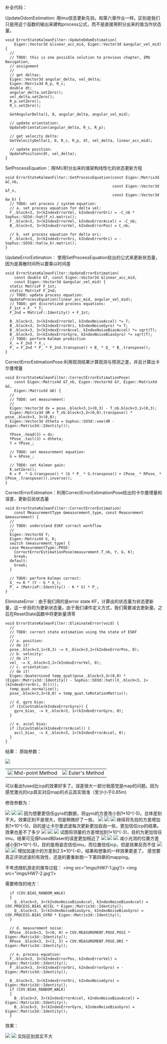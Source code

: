 补全代码：

UpdateOdomEstimation: 用imu信息更新先验。和第六章作业一样。区别是我们只是用这个函数的输出来建构process公式，而不是直接用积分出来的值当作状态量。
```
void ErrorStateKalmanFilter::UpdateOdomEstimation(
    Eigen::Vector3d &linear_acc_mid, Eigen::Vector3d &angular_vel_mid) {
  //
  // TODO: this is one possible solution to previous chapter, IMU Navigation,
  // assignment
  //
  // get deltas:
  Eigen::Vector3d angular_delta, vel_delta;
  Eigen::Matrix3d R_p, R_c;
  double dt;
  angular_delta.setZero();
  vel_delta.setZero();
  R_p.setZero();
  R_c.setZero();

  GetAngularDelta(1, 0, angular_delta, angular_vel_mid);

  // update orientation:
  UpdateOrientation(angular_delta, R_c, R_p);

  // get velocity delta:
  GetVelocityDelta(1, 0, R_c, R_p, dt, vel_delta, linear_acc_mid);

  // update position:
  UpdatePosition(dt, vel_delta);
}
```

SetProcessEquation：用IMU积分出来的值架构线性化的状态更新方程
```
void ErrorStateKalmanFilter::SetProcessEquation(const Eigen::Matrix3d &C_nb,
                                                const Eigen::Vector3d &f_n,
                                                const Eigen::Vector3d &w_b) {
  // TODO: set process / system equation:
  // a. set process equation for delta vel:
  F_.block<3, 3>(kIndexErrorVel, kIndexErrorOri) = -C_nb * Sophus::SO3d::hat(f_n).matrix();
  F_.block<3, 3>(kIndexErrorVel, kIndexErrorAccel) = -C_nb;
  B_.block<3, 3>(kIndexErrorVel, kIndexErrorPos) = C_nb;

  // b. set process equation for delta ori:
  F_.block<3, 3>(kIndexErrorOri, kIndexErrorOri) = -Sophus::SO3d::hat(w_b).matrix();
}
```

UpdateErrorEstimation： 使用SetProcessEquation给出的公式来更新状态量，因为是离散时间所以要乘以时间差
```
void ErrorStateKalmanFilter::UpdateErrorEstimation(
    const double &T, const Eigen::Vector3d &linear_acc_mid,
    const Eigen::Vector3d &angular_vel_mid) {
  static MatrixF F_1st;
  static MatrixF F_2nd;
  // TODO: update process equation:
  UpdateProcessEquation(linear_acc_mid, angular_vel_mid);
  // TODO: get discretized process equations:
  F_1st = F_ * T;
  F_2nd = MatrixF::Identity() + F_1st;

  B_.block<3, 3>(kIndexErrorVel, kIndexNoiseAccel) *= T;
  B_.block<3, 3>(kIndexErrorOri, kIndexNoiseGyro) *= T;
  B_.block<3, 3>(kIndexErrorAccel, kIndexNoiseBiasAccel) *= sqrt(T);
  B_.block<3, 3>(kIndexErrorGyro, kIndexNoiseBiasGyro) *= sqrt(T);
  // TODO: perform Kalman prediction
  X_ = F_2nd * X_;
  P_ = F_2nd * P_ * F_2nd.transpose() + B_ * Q_ * B_.transpose();
}
```

CorrectErrorEstimationPose:利用观测结果计算观测与预测之差，并且计算出卡尔曼增量
```
void ErrorStateKalmanFilter::CorrectErrorEstimationPose(
    const Eigen::Matrix4d &T_nb, Eigen::VectorXd &Y, Eigen::MatrixXd &G,
    Eigen::MatrixXd &K) {
  //
  // TODO: set measurement:
  //
  Eigen::Vector3d dx = pose_.block<3,1>(0,3) - T_nb.block<3,1>(0,3);
  Eigen::Matrix3d dR = T_nb.block<3,3>(0,0).transpose() * pose_.block<3, 3>(0,0);
  Eigen::Vector3d dtheta = Sophus::SO3d::vee(dR - Eigen::Matrix3d::Identity()); 

  YPose_.head(3) = dx;
  YPose_.tail(3) = dtheta;
  Y = YPose_;

  // TODO: set measurement equation:
  G = GPose_;

  // TODO: set Kalman gain:              
  K.setZero();
  K = P_ * G.transpose() * (G * P_ * G.transpose() + CPose_ * RPose_ * CPose_.transpose()).inverse();
}
```

CorrectErrorEstimation：利用CorrectErrorEstimationPose给出的卡尔曼增量和误差，更新后验状态量
```
void ErrorStateKalmanFilter::CorrectErrorEstimation(
    const MeasurementType &measurement_type, const Measurement &measurement) {
  //
  // TODO: understand ESKF correct workflow
  //
  Eigen::VectorXd Y;
  Eigen::MatrixXd G, K;
  switch (measurement_type) {
  case MeasurementType::POSE:
    CorrectErrorEstimationPose(measurement.T_nb, Y, G, K);
    break;
  default:
    break;
  }

  // TODO: perform Kalman correct:
  X_ += K * (Y - G * X_);
  P_ = (MatrixP::Identity() - K * G) * P_;
}
```

EliminateError：由于我们用的是error state KF，计算出的状态量为状态更新量，这一步目的为更新状态量。由于我们课件定义方式，我们需要减去更新量。之后在ResetState函数中将更新量清零
```
void ErrorStateKalmanFilter::EliminateError(void) {
  //
  // TODO: correct state estimation using the state of ESKF
  //
  // a. position:
  // do it!
  pose_.block<3,1>(0,3) -= X_.block<3,1>(kIndexErrorPos, 0);
  // b. velocity:
  // do it!
  vel_ -= X_.block<3,1>(kIndexErrorVel, 0);
  // c. orientation:
  // do it!
  Eigen::Quaterniond temp_quat(pose_.block<3,3>(0,0) * (Eigen::Matrix3d::Identity() - Sophus::SO3d::hat((X_.block<3, 1>(kIndexErrorOri, 0)))));
  temp_quat.normalize();
  pose_.block<3,3>(0,0) = temp_quat.toRotationMatrix();

  // d. gyro bias:
  if (IsCovStable(kIndexErrorGyro)) {
    gyro_bias_ -= X_.block<3, 1>(kIndexErrorGyro, 0);
  }

  // e. accel bias:
  if (IsCovStable(kIndexErrorAccel)) {
    accl_bias_ -= X_.block<3, 1>(kIndexErrorAccel, 0);
  }
}
```

结果：
原始参数：

<img src="imgs/original_filter.png"/>

<table>
  <td> <img src="imgs/original_filter_traj.png"/>
  Mid-point Method
  </td> 
  <td> <img src="imgs/original_filter_error.png"/>
  Euler's Method
  </td> 
</table>

可以看出fused比icp的效果好多了。误差很大一部分我感觉是map的问题。因为感觉激光的icp其实对应map的点云其实很准（至少小于0.85m)

修改参数为：

<img src="imgs/gyro1e5_param.png"/>
<img src="imgs/gyro1e5_error.png"/>
<img src="imgs/gyro1e5.png"/>
因为想要更信任gyro的数据，将gyro的方差改小到1*10^(-5)。总体差别不大。效果区别不是很大，但是稍微好了一些。

<img src="imgs/prior1e5_gyro1e5_param.png"/>
<img src="imgs/prior1e5_gyro1e5_error.png"/>
<img src="imgs/prior1e5_gyro1e5.png"/>
继续将先验的方差增加到1*10^(-5)，目的是让卡尔曼滤波每次更新更加自由一些，更加信任icp的结果。效果也差不了多少

<img src="imgs/prior1e5_gyro1e5_meas1e3_param.png"/>
<img src="imgs/prior1e5_gyro1e5_meas1e3_error.png"/>
<img src="imgs/prior1e5_gyro1e5_meas1e3.png"/>
试图将测量的方差增加到1*10^(-3)，目的为更加信任imu，结果可见得fused和laser的误差更加相近了

<img src="imgs/prior1e5_gyro1e5_meas_pos_1e5_param.png"/>
<img src="imgs/prior1e5_gyro1e5_meas_pos_1e5_error.png"/>
<img src="imgs/prior1e5_gyro1e5_meas_pos_1e5.png"/>
减小光测的位置方差减小到1*10^(-5)，目的是用姿态信任imu，而位置信任icp，但是效果反而不佳

<img src="imgs/prior1e5_gyro1e6_meas1e3_accele4_param.png"/>
<img src="imgs/prior1e5_gyro1e6_meas1e3_accele4_error.png.png"/>
<img src="imgs/prior1e5_gyro1e6_meas1e3_accele4.png"/>
增加加速计的方差到2.5*10^(-4)，结果和想象的一样效果更差了。
感觉要真正评测滤波的有效性，还是的要重新跑一下第四章的mapping。




不考虑随机游走的推导过程：
<img src="imgs/HW7-1.jpg“/>
<img src="imgs/HW7-2.jpg“/>

需要修改的地方：


```
  if (COV.BIAS_RANDOM_WALK)
  {
    Q_.block<3, 3>(kIndexNoiseBiasAccel, kIndexNoiseBiasAccel) = COV.PROCESS.BIAS_ACCEL * Eigen::Matrix3d::Identity();
    Q_.block<3, 3>(kIndexNoiseBiasGyro, kIndexNoiseBiasGyro) = COV.PROCESS.BIAS_GYRO * Eigen::Matrix3d::Identity();
  }

  // d. measurement noise:
  RPose_.block<3, 3>(0, 0) = COV.MEASUREMENT.POSE.POSI * Eigen::Matrix3d::Identity();
  RPose_.block<3, 3>(3, 3) = COV.MEASUREMENT.POSE.ORI * Eigen::Matrix3d::Identity();

  // e. process equation:
  F_.block<3, 3>(kIndexErrorPos, kIndexErrorVel) = Eigen::Matrix3d::Identity();
  F_.block<3, 3>(kIndexErrorOri, kIndexErrorGyro) = -Eigen::Matrix3d::Identity();

  B_.block<3, 3>(kIndexErrorOri, kIndexNoiseGyro) = Eigen::Matrix3d::Identity();
  if (COV.BIAS_RANDOM_WALK)
  {
    B_.block<3, 3>(kIndexErrorAccel, kIndexNoiseBiasAccel) = Eigen::Matrix3d::Identity();
    B_.block<3, 3>(kIndexErrorGyro, kIndexNoiseBiasGyro) = Eigen::Matrix3d::Identity();
  }
```

效果：


<img src="imgs/bias_random_walk.png"/>
<img src="imgs/random_walk_disabled_error.png "/>
实际区别其实不大
